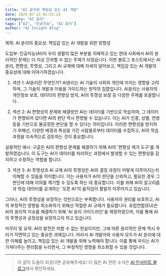 ```yaml
---
title: "AI 윤리와 책임감 있는 AI 개발"
date: 2025-07-13 01:52:24
category: "AI 윤리"
tags: ["AI", "인공지능", "AI 윤리"]
author: "AI Insight Blog"
---
```


제목: AI 윤리의 중요성: 책임감 있는 AI 개발을 위한 방향성

도입부: 
인공지능(AI)이 우리 생활의 많은 부분을 지배하고 있는 현대 사회에서 AI의 윤리적인 문제는 더 이상 간과할 수 없는 주제가 되었습니다. 이번 블로그 포스트에서는 AI 윤리, 편향성, 투명성, 그리고 AI 규제에 대해 자세히 알아보고, 책임감 있는 AI 개발의 중요성에 대해 이야기하겠습니다.

1. 섹션 1: AI윤리란 무엇인가?
AI윤리는 AI 기술이 사회와 개인에 미치는 영향을 고려하며, 그 기술의 개발과 이용을 가이드하는 원칙의 집합입니다. AI윤리는 사용자의 개인정보 보호, 데이터의 편향성 방지, AI의 투명성 보장 등 다양한 주제를 포괄합니다.

2. 섹션 2: AI 편향성의 문제와 해결방안
AI는 데이터를 기반으로 학습하며, 그 데이터가 편향되어 있다면 AI의 판단 역시 편향될 수 있습니다. 이는 AI가 인종, 성별, 연령 등을 기반으로 불공정한 판단을 할 수 있다는 의미입니다. 이러한 편향성을 방지하기 위해선, 다양한 배경과 특성을 가진 사람들로부터 데이터를 수집하고, AI의 학습 과정을 지속적으로 검토하는 것이 중요합니다.

실용적인 예시: 구글은 AI의 편향성 문제를 해결하기 위해 AI의 '편향성 제거 도구'를 개발하였습니다. 이 도구는 AI가 데이터를 처리하는 과정에서 발생할 수 있는 편향성을 감지하고 수정하는 역할을 합니다.

3. 섹션 3: AI 투명성과 AI 규제
AI의 투명성은 AI의 결정 과정이 어떻게 이루어지는지 이해할 수 있음을 의미합니다. 이는 사용자가 AI의 판단을 신뢰하고, 필요한 경우 그 판단에 대해 이의를 제기할 수 있도록 하는 데 중요합니다. 이를 위해 AI의 알고리즘과 학습 데이터를 공개하는 '오픈 AI'의 움직임이 활발히 이루어지고 있습니다. 

그러나, AI의 투명성을 보장하는 것만으로는 부족합니다. 사용자의 권리를 보호하고, AI의 부정적인 영향을 최소화하기 위해선 적절한 AI 규제가 필요합니다. 유럽연합(EU)은 AI의 윤리적 이슈를 해결하기 위해 'AI 윤리 가이드라인'을 제정하였으며, 이를 통해 AI의 투명성과 공정성을 보장하고자 하고 있습니다.

마무리 및 요약:
AI의 발전은 피할 수 없는 현실이지만, 그에 따른 윤리적인 문제 역시 우리가 직면하고 있는 중요한 과제입니다. 따라서 AI 개발자와 사용자 모두가 AI 윤리에 대한 이해를 높이고, 책임감 있는 AI 개발을 위해 노력해야 합니다. 이를 통해 우리는 AI가 가져다주는 편리함을 누리면서, 그 부정적인 영향을 최소화할 수 있을 것입니다.


---

> 이 글이 도움이 되셨다면 공유해주세요! 
> 더 많은 AI 관련 소식은 [AI 인사이트 블로그](https://tonyhwang1004.github.io/ai-insight-blog)에서 확인하세요.
